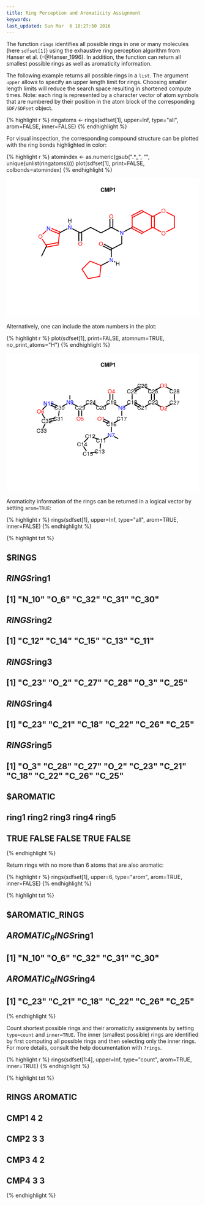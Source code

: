 ```yaml
---
title: Ring Perception and Aromaticity Assignment
keywords: 
last_updated: Sun Mar  6 18:27:50 2016
---
```


The function `rings` identifies all possible rings in one
or many molecules (here `sdfset[1]`) using the exhaustive
ring perception algorithm from Hanser et al. (-@Hanser_1996). In addition, the function can 
return all smallest possible rings as well as aromaticity information.

The following example returns all possible rings in a
`list`. The argument `upper` allows to
specify an upper length limit for rings. Choosing smaller length limits
will reduce the search space resulting in shortened compute times. Note:
each ring is represented by a character vector of atom symbols that are
numbered by their position in the atom block of the corresponding
`SDF/SDFset` object. 

{% highlight r %}
 ringatoms <- rings(sdfset[1], upper=Inf, type="all", arom=FALSE, inner=FALSE)
{% endhighlight %}


For visual inspection, the corresponding compound structure can be
plotted with the ring bonds highlighted in color: 

{% highlight r %}
 atomindex <- as.numeric(gsub(".*_", "", unique(unlist(ringatoms))))
 plot(sdfset[1], print=FALSE, colbonds=atomindex) 
{% endhighlight %}

![](ChemmineR_files/unnamed-chunk-90-1.png)


Alternatively, one can include the atom numbers in the plot:


{% highlight r %}
 plot(sdfset[1], print=FALSE, atomnum=TRUE, no_print_atoms="H") 
{% endhighlight %}

![](ChemmineR_files/unnamed-chunk-91-1.png)


Aromaticity information of the rings can be returned in a logical vector
by setting `arom=TRUE`: 

{% highlight r %}
 rings(sdfset[1], upper=Inf, type="all", arom=TRUE, inner=FALSE) 
{% endhighlight %}

{% highlight txt %}
## $RINGS
## $RINGS$ring1
## [1] "N_10" "O_6"  "C_32" "C_31" "C_30"
## 
## $RINGS$ring2
## [1] "C_12" "C_14" "C_15" "C_13" "C_11"
## 
## $RINGS$ring3
## [1] "C_23" "O_2"  "C_27" "C_28" "O_3"  "C_25"
## 
## $RINGS$ring4
## [1] "C_23" "C_21" "C_18" "C_22" "C_26" "C_25"
## 
## $RINGS$ring5
##  [1] "O_3"  "C_28" "C_27" "O_2"  "C_23" "C_21" "C_18" "C_22" "C_26" "C_25"
## 
## 
## $AROMATIC
## ring1 ring2 ring3 ring4 ring5 
##  TRUE FALSE FALSE  TRUE FALSE
{% endhighlight %}


Return rings with no more than 6 atoms that are also aromatic:


{% highlight r %}
 rings(sdfset[1], upper=6, type="arom", arom=TRUE, inner=FALSE) 
{% endhighlight %}

{% highlight txt %}
## $AROMATIC_RINGS
## $AROMATIC_RINGS$ring1
## [1] "N_10" "O_6"  "C_32" "C_31" "C_30"
## 
## $AROMATIC_RINGS$ring4
## [1] "C_23" "C_21" "C_18" "C_22" "C_26" "C_25"
{% endhighlight %}


Count shortest possible rings and their aromaticity assignments by
setting `type=count` and `inner=TRUE`. The
inner (smallest possible) rings are identified by first computing all
possible rings and then selecting only the inner rings. For more
details, consult the help documentation with `?rings`.


{% highlight r %}
 rings(sdfset[1:4], upper=Inf, type="count", arom=TRUE, inner=TRUE) 
{% endhighlight %}

{% highlight txt %}
##      RINGS AROMATIC
## CMP1     4        2
## CMP2     3        3
## CMP3     4        2
## CMP4     3        3
{% endhighlight %}


